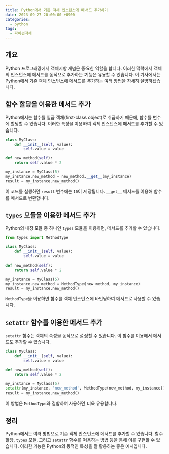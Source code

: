 ```yaml
---
title: Python에서 기존 객체 인스턴스에 메서드 추가하기
date: 2023-09-27 20:00:00 +0900
categories:
  - python
tags:
  - 파이썬객체
---
```


## 개요

Python 프로그래밍에서 객체지향 개념은 중요한 역할을 합니다. 이러한 맥락에서 객체의 인스턴스에 메서드를 동적으로 추가하는 기능은 유용할 수 있습니다. 이 기사에서는 Python에서 기존 객체 인스턴스에 메서드를 추가하는 여러 방법을 자세히 설명하겠습니다.

## 함수 할당을 이용한 메서드 추가

Python에서는 함수를 일급 객체(first-class object)로 취급하기 때문에, 함수를 변수에 할당할 수 있습니다. 이러한 특성을 이용하여 객체 인스턴스에 메서드를 추가할 수 있습니다.

```python
class MyClass:
    def __init__(self, value):
        self.value = value

def new_method(self):
    return self.value * 2

my_instance = MyClass(5)
my_instance.new_method = new_method.__get__(my_instance)
result = my_instance.new_method()
```

이 코드를 실행하면 `result` 변수에는 `10`이 저장됩니다. `__get__` 메서드를 이용해 함수를 메서드로 변환합니다.

## `types` 모듈을 이용한 메서드 추가

Python의 내장 모듈 중 하나인 `types` 모듈을 이용하면, 메서드를 추가할 수 있습니다.

```python
from types import MethodType

class MyClass:
    def __init__(self, value):
        self.value = value

def new_method(self):
    return self.value * 2

my_instance = MyClass(5)
my_instance.new_method = MethodType(new_method, my_instance)
result = my_instance.new_method()
```

`MethodType`을 이용하면 함수를 객체 인스턴스에 바인딩하여 메서드로 사용할 수 있습니다.

## `setattr` 함수를 이용한 메서드 추가

`setattr` 함수는 객체의 속성을 동적으로 설정할 수 있습니다. 이 함수를 이용해서 메서드도 추가할 수 있습니다.

```python
class MyClass:
    def __init__(self, value):
        self.value = value

def new_method(self):
    return self.value * 2

my_instance = MyClass(5)
setattr(my_instance, 'new_method', MethodType(new_method, my_instance))
result = my_instance.new_method()
```

이 방법은 `MethodType`와 결합하여 사용하면 더욱 유용합니다.

## 정리

Python에서는 여러 방법으로 기존 객체 인스턴스에 메서드를 추가할 수 있습니다. 함수 할당, `types` 모듈, 그리고 `setattr` 함수를 이용하는 방법 등을 통해 이를 구현할 수 있습니다. 이러한 기능은 Python의 동적인 특성을 잘 활용하는 좋은 예시입니다.